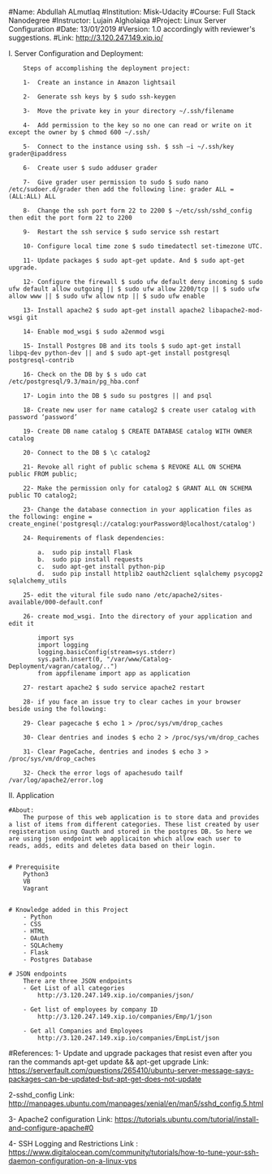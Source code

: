 #Name: Abdullah ALmutlaq
#Institution: Misk-Udacity
#Course: Full Stack Nanodegree
#Instructor: Lujain Algholaiqa
#Project: Linux Server Configuration
#Date: 13/01/2019
#Version: 1.0 accordingly with reviewer's suggestions.
#Link: http://3.120.247.149.xip.io/



I. Server Configuration and Deployment: 

        Steps of accomplishing the deployment project:

        1-	Create an instance in Amazon lightsail

        2-	Generate ssh keys by $ sudo ssh-keygen

        3-	Move the private key in your directory ~/.ssh/filename

        4-	Add permission to the key so no one can read or write on it except the owner by $ chmod 600 ~/.ssh/

        5-	Connect to the instance using ssh. $ ssh –i ~/.ssh/key grader@ipaddress

        6-	Create user $ sudo adduser grader

        7-	Give grader user permission to sudo $ sudo nano /etc/sudoer.d/grader then add the following line: grader ALL =(ALL:ALL) ALL

        8-	Change the ssh port form 22 to 2200 $ ~/etc/ssh/sshd_config then edit the port form 22 to 2200

        9-	Restart the ssh service $ sudo service ssh restart

        10-	Configure local time zone $ sudo timedatectl set-timezone UTC.

        11-	Update packages $ sudo apt-get update. And $ sudo apt-get upgrade.

        12-	Configure the firewall $ sudo ufw default deny incoming $ sudo ufw default allow outgoing || $ sudo ufw allow 2200/tcp || $ sudo ufw allow www || $ sudo ufw allow ntp || $ sudo ufw enable

        13-	Install apache2 $ sudo apt-get install apache2 libapache2-mod-wsgi git

        14-	Enable mod_wsgi $ sudo a2enmod wsgi

        15-	Install Postgres DB and its tools $ sudo apt-get install libpq-dev python-dev || and $ sudo apt-get install postgresql postgresql-contrib

        16-	Check on the DB by $ s udo cat /etc/postgresql/9.3/main/pg_hba.conf

        17-	Login into the DB $ sudo su postgres || and psql

        18-	Create new user for name catalog2 $ create user catalog with password ‘password’

        19-	Create DB name catalog $ CREATE DATABASE catalog WITH OWNER catalog

        20-	Connect to the DB $ \c catalog2

        21-	Revoke all right of public schema $ REVOKE ALL ON SCHEMA public FROM public;

        22-	Make the permission only for catalog2 $ GRANT ALL ON SCHEMA public TO catalog2;

        23-	Change the database connection in your application files as the following: engine = create_engine('postgresql://catalog:yourPassword@localhost/catalog')

        24-	Requirements of flask dependencies:

            a.	sudo pip install Flask 
            b.	sudo pip install requests 
            c.	sudo apt-get install python-pip 
            d.	sudo pip install httplib2 oauth2client sqlalchemy psycopg2 sqlalchemy_utils 

        25-	edit the vitural file sudo nano /etc/apache2/sites-available/000-default.conf

        26-	create mod_wsgi. Into the directory of your application and edit it

            import sys
            import logging
            logging.basicConfig(stream=sys.stderr)
            sys.path.insert(0, "/var/www/Catalog-Deployment/vagran/catalog/..")
            from appfilename import app as application

        27-	restart apache2 $ sudo service apache2 restart

        28-	if you face an issue try to clear caches in your browser beside using the following:

        29-	Clear pagecache $ echo 1 > /proc/sys/vm/drop_caches

        30-	Clear dentries and inodes $ echo 2 > /proc/sys/vm/drop_caches

        31-	Clear PageCache, dentries and inodes $ echo 3 > /proc/sys/vm/drop_caches

        32-	Check the error logs of apachesudo tailf /var/log/apache2/error.log




II. Application 

    #About:
        The purpose of this web application is to store data and provides a list of items from different categories. These list created by user registeration using Oauth and stored in the postgres DB. So here we are using json endpoint web applicaiton which allow each user to reads, adds, edits and deletes data based on their login.


    # Prerequisite
        Python3
        VB
        Vagrant


    # Knowledge added in this Project 
        - Python
        - CSS
        - HTML
        - OAuth
        - SQLAchemy
        - Flask
        - Postgres Database 
    
    # JSON endpoints
        There are three JSON endpoints 
        - Get List of all categories 
            http://3.120.247.149.xip.io/companies/json/

        - Get list of employees by company ID
            http://3.120.247.149.xip.io/companies/Emp/1/json

        - Get all Companies and Employees
            http://3.120.247.149.xip.io/companies/EmpList/json


#References:
1- Update and upgrade packages that resist even after you ran the commands apt-get update && apt-get upgrade
Link: https://serverfault.com/questions/265410/ubuntu-server-message-says-packages-can-be-updated-but-apt-get-does-not-update

2-sshd_config 
Link: http://manpages.ubuntu.com/manpages/xenial/en/man5/sshd_config.5.html

3- Apache2 configuration
Link: https://tutorials.ubuntu.com/tutorial/install-and-configure-apache#0

4- SSH Logging and Restrictions
Link : https://www.digitalocean.com/community/tutorials/how-to-tune-your-ssh-daemon-configuration-on-a-linux-vps
